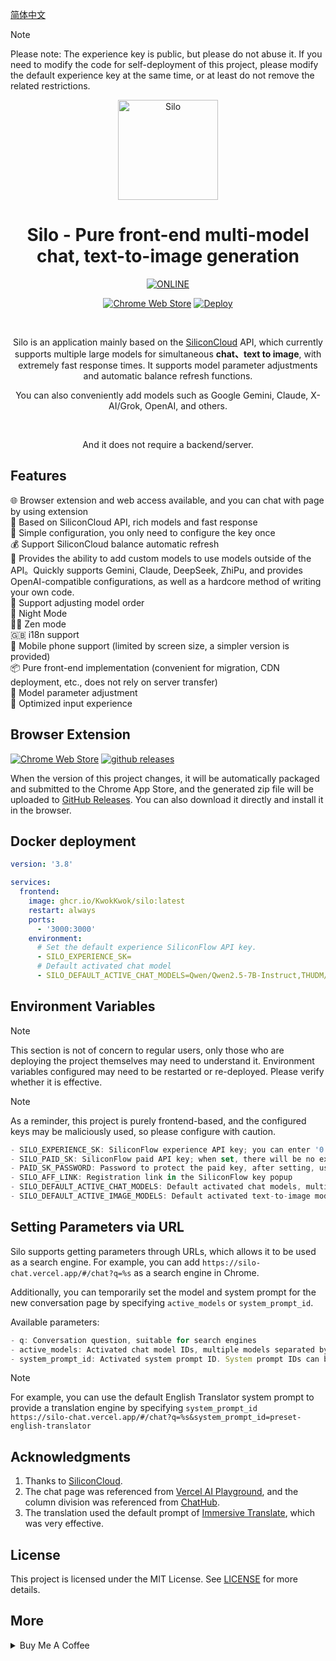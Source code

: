 [简体中文](https://github.com/KwokKwok/Silo)

> [!NOTE]
> Please note: The experience key is public, but please do not abuse it. If you need to modify the code for self-deployment of this project, please modify the default experience key at the same time, or at least do not remove the related restrictions.

<p align="center"><a target="_blank" href="https://silo-chat.vercel.app" target="_blank" rel="noreferrer noopener"><img style="width:160px" alt="Silo" src="https://silo-chat.vercel.app/logo.svg"></a></p>
<h1 align="center">Silo - Pure front-end multi-model chat, text-to-image generation</h1>

<p align="center"><a target="_blank" rel="noreferrer noopener" href="https://silo-chat.vercel.app"><img alt="ONLINE" src="https://img.shields.io/badge/ONLINE-112418.svg?&style=for-the-badge&logo=safari&logoColor=white"></a></p>

<p align="center"><a target="_blank" rel="noreferrer noopener" href="https://chromewebstore.google.com/detail/nakohnjaacfmjiodegibhnepfmioejln"><img alt="Chrome Web Store" src="https://img.shields.io/badge/Chrome Web STORE-141e24.svg?&style=for-the-badge&logo=google-chrome&logoColor=white"></a> 
<!-- <a rel="noreferrer noopener" target="_blank" href="https://microsoftedge.microsoft.com/addons/detail/silo-siliconcloud-api-p/kjfjhcmdndibdlfofffhoehailbdlbod"><img alt="Chrome Web Store" src="https://img.shields.io/badge/Edge Addons-141e24.svg?&style=for-the-badge&logo=microsoft-edge&logoColor=white"></a>  -->
<a target="_blank" rel="noreferrer noopener" href="https://vercel.com/new/clone?repository-url=https%3A%2F%2Fgithub.com%2FKwokKwok%2FSilo.git&project-name=silo&repository-name=silo&env=SILO_EXPERIENCE_SK&envDescription=You%20can%20input%200%20indicate%20not%20providing%20trial%20way%EF%BC%8Ccheck%20GitHub%20README%20for%20more%20environment%20variables&envLink=https%3A%2F%2Fgithub.com%2FKwokKwok%2FSilo%2Fblob%2Fmain%2FREADME_EN.md%23environment-variables"><img alt="Deploy" src="https://img.shields.io/badge/Deploy To Vercel-000000?style=for-the-badge&logo=vercel&logoColor=white"></a></p>

<br/>
<p align="center">Silo is an application mainly based on the <a target="_blank" href="https://siliconflow.cn/zh-cn/siliconcloud" target="_blank">SiliconCloud</a> API, which currently supports multiple large models for simultaneous <b>chat、text to image</b>, with extremely fast response times. It supports model parameter adjustments and automatic balance refresh functions.</p>
<p align="center">You can also conveniently add models such as Google Gemini, Claude, X-AI/Grok, OpenAI, and others.</p>
<br/>
<p align="center">And it does not require a backend/server.</p>

## Features

🌐 Browser extension and web access available, and you can chat with page by using extension<br>
🚀 Based on SiliconCloud API, rich models and fast response<br>
🔑 Simple configuration, you only need to configure the key once<br>
💰 Support SiliconCloud balance automatic refresh<br>
🧩 Provides the ability to add custom models to use models outside of the API。Quickly supports Gemini, Claude, DeepSeek, ZhiPu, and provides OpenAI-compatible configurations, as well as a hardcore method of writing your own code.<br>
🔄 Support adjusting model order<br>
🌙 Night Mode<br>
🧘‍♂️ Zen mode<br>
🇬🇧 i18n support<br>
📱 Mobile phone support (limited by screen size, a simpler version is provided)<br>
📦 Pure front-end implementation (convenient for migration, CDN deployment, etc., does not rely on server transfer)<br>
🔧 Model parameter adjustment<br>
💬 Optimized input experience<br>

<!-- ![dark](./docs/dark.png)
![light](./docs/light.png)
<img src="./docs/mobile.jpg" alt="mobile" width="250"> -->

## Browser Extension

<p align="left"><a target="_blank" rel="noreferrer noopener" href="https://chromewebstore.google.com/detail/nakohnjaacfmjiodegibhnepfmioejln"><img alt="Chrome Web Store" src="https://img.shields.io/badge/Chrome Web Store-141e24.svg?&style=for-the-badge&logo=google-chrome&logoColor=white"></a>
<!-- <a rel="noreferrer noopener" target="_blank" href="https://microsoftedge.microsoft.com/addons/detail/silo-siliconcloud-api-p/kjfjhcmdndibdlfofffhoehailbdlbod"><img alt="Chrome Web Store" src="https://img.shields.io/badge/Edge Addons-141e24.svg?&style=for-the-badge&logo=microsoft-edge&logoColor=white"></a>  -->
<a target="_blank" rel="noreferrer noopener" href="https://github.com/KwokKwok/SiloChat/releases"><img alt="github releases" src="https://img.shields.io/badge/RELEASES-181717.svg?&style=for-the-badge&logo=github&logoColor=white"></a></p>

When the version of this project changes, it will be automatically packaged and submitted to the Chrome App Store, and the generated zip file will be uploaded to [GitHub Releases](https://github.com/KwokKwok/SiloChat/releases). You can also download it directly and install it in the browser.

## Docker deployment

```yaml
version: '3.8'

services:
  frontend:
    image: ghcr.io/KwokKwok/silo:latest
    restart: always
    ports:
      - '3000:3000'
    environment:
      # Set the default experience SiliconFlow API key.
      - SILO_EXPERIENCE_SK=
      # Default activated chat model
      - SILO_DEFAULT_ACTIVE_CHAT_MODELS=Qwen/Qwen2.5-7B-Instruct,THUDM/glm-4-9b-chat,01-ai/Yi-1.5-9B-Chat-16K
```

## Environment Variables

> [!NOTE]
> This section is not of concern to regular users, only those who are deploying the project themselves may need to understand it. Environment variables configured may need to be restarted or re-deployed. Please verify whether it is effective.

> [!NOTE]
> As a reminder, this project is purely frontend-based, and the configured keys may be maliciously used, so please configure with caution.

```js
- SILO_EXPERIENCE_SK: SiliconFlow experience API key; you can enter '0' indicate not providing this option
- SILO_PAID_SK: SiliconFlow paid API key; when set, there will be no experience key notification or restrictions
- PAID_SK_PASSWORD: Password to protect the paid key, after setting, users can automatically use the paid key by entering the password in the user interface. It is strongly recommended to set this variable at the same time as SILO_PAID_SK. Please note that this variable does not start with SILO_
- SILO_AFF_LINK: Registration link in the SiliconFlow key popup
- SILO_DEFAULT_ACTIVE_CHAT_MODELS: Default activated chat models, multiple models separated by commas
- SILO_DEFAULT_ACTIVE_IMAGE_MODELS: Default activated text-to-image models, multiple models separated by commas
```

## Setting Parameters via URL

Silo supports getting parameters through URLs, which allows it to be used as a search engine. For example, you can add `https://silo-chat.vercel.app/#/chat?q=%s` as a search engine in Chrome.

Additionally, you can temporarily set the model and system prompt for the new conversation page by specifying `active_models` or `system_prompt_id`.

Available parameters:

```js
- q: Conversation question, suitable for search engines
- active_models: Activated chat model IDs, multiple models separated by commas. Model IDs can be copied from the chat panel
- system_prompt_id: Activated system prompt ID. System prompt IDs can be copied from the selection page
```

> [!NOTE]
> For example, you can use the default English Translator system prompt to provide a translation engine by specifying `system_prompt_id`<br>`https://silo-chat.vercel.app/#/chat?q=%s&system_prompt_id=preset-english-translator`

## Acknowledgments

1. Thanks to [SiliconCloud](https://siliconflow.cn/zh-cn/siliconcloud).
1. The chat page was referenced from [Vercel AI Playground](https://sdk.vercel.ai/playground), and the column division was referenced from [ChatHub](https://chathub.gg/).
1. The translation used the default prompt of [Immersive Translate](https://immersivetranslate.com/zh-Hans/), which was very effective.

## License

This project is licensed under the MIT License. See [LICENSE](LICENSE) for more details.

## More

<details>
<summary>Buy Me A Coffee</summary>

### Buy me a coffee

> Thanks to the suggestion from [黄少侠@Jike](https://m.okjike.com/users/18C4EC79-964F-4DF5-8D63-033A2345B2ED). This project is open source and completely free. If you find this project useful, feel free to Buy me a coffee~

<img src="https://i.imgur.com/Z8zXeSP.jpeg" alt="Buy Me A Coffee" width="224">
</details>
